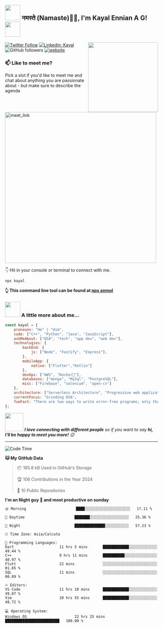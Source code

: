 <h2><img src="https://media.tenor.com/bhh8ONgUSjYAAAAi/anime.gif" width="50"/> नमस्ते (Namaste)🙏🏻, I'm Kayal Ennian A G! <img src="https://media.tenor.com/1uKpKHCxNsEAAAAi/anime-joget-rgb.gif" width="50"></h2>
<img align='right' src="https://media1.tenor.com/m/8UntVSgyu6QAAAAC/gojo-satoru-satoru-gojo.gif" width="230">
</em></p>

[![Twitter Follow](https://img.shields.io/twitter/follow/kayal?label=Follow)](https://twitter.com/intent/follow?screen_name=kayalennian)
[![Linkedin: Kayal](https://img.shields.io/badge/-kayal-blue?style=flat-square&logo=Linkedin&logoColor=white&link=https://www.linkedin.com/in/kayal/)](https://www.linkedin.com/in/kayal-ennian-a-g-80b515245/)
![GitHub followers](https://img.shields.io/github/followers/anmol098?label=Follow&style=social)
[![website](https://img.shields.io/badge/Website-46a2f1.svg?&style=flat-square&logo=Google-Chrome&logoColor=white&link=https://vuega.net/)](https://vuega.net/)

### 📫 Like to meet me?

Pick a slot if you'd like to meet me and chat about anything you are passionate about - but make sure to describe the agenda

<a href="https://www.linkedin.com/in/kayal-ennian-a-g-80b515245/" target="_blank">
  <img width="498" alt="meet_link" src="https://user-images.githubusercontent.com/15426564/144297439-f530f383-e73e-41e0-9914-a9b7d3f432e5.png">
</a>


👇 Hit in your console or terminal to connect with me.

```bash
npx kayal
```
**👆 This command line tool can be found at [npx anmol](https://github.com/iamendless10/npx_card)**

### <img src="https://media.giphy.com/media/VgCDAzcKvsR6OM0uWg/giphy.gif" width="50"> A little more about me...  

```javascript
const kayal = {
    pronouns: "He" | "Him",
    code: ["C++", "Python", "Java", "JavaScript"],
    askMeAbout: ["DSA", "tech", "app dev", "web dev"],
    technologies: {
        backEnd: {
            js: ["Node", "Fastify", "Express"],
        },
        mobileApp: {
            native: ["Flutter","Kotlin"]
        },
        devOps: ["AWS", "Docker🐳"],
        databases: ["mongo", "MySql", "PostgreSQL"],
        misc: ["Firebase", "selenium", "open-cv"]
    },
    architecture: ["Serverless Architecture", "Progressive web applications", "Single page applications"],
    currentFocus: "Grinding DSA",
    funFact: "There are two ways to write error-free programs; only the third one works"
};
```

<img src="https://media.giphy.com/media/LnQjpWaON8nhr21vNW/giphy.gif" width="60"> <em><b>I love connecting with different people</b> so if you want to say <b>hi, I'll be happy to meet you more!</b> 😊</em>

---
<!--START_SECTION:waka-->
![Code Time](http://img.shields.io/badge/Code%20Time-3%2C056%20hrs%2056%20mins-blue)


**🐱 My GitHub Data** 

> 📦 185.8 kB Used in GitHub's Storage 
 > 
> 🏆 106 Contributions in the Year 2024
 > 
> 📜 10 Public Repositories 
 > 

**I'm an Night guy 🦇 and most productive on sunday** 

```text
🌞 Morning                       ████░░░░░░░░░░░░░░░░░░░░░   17.11 %

🌆 Daytime                       ███████░░░░░░░░░░░░░░░░░░   25.36 %

🌙 Night                         ██████████████░░░░░░░░░░░   57.23 %

```


```text
🕑︎ Time Zone: Asia/Calcuta

💬 Programming Languages: 
Dart                     11 hrs 5 mins       ████████████░░░░░░░░░░░░░   49.44 % 
C++                      9 hrs 11 mins       ██████████░░░░░░░░░░░░░░░   40.97 % 
Flutt                    22 mins             ░░░░░░░░░░░░░░░░░░░░░░░░░   01.65 % 
SQL                      11 mins             ░░░░░░░░░░░░░░░░░░░░░░░░░   00.89 % 

🔥 Editors: 
VS Code                  11 hrs 10 mins      ████████████░░░░░░░░░░░░░   49.87 % 
Vim                      10 hrs 55 mins      ████████████░░░░░░░░░░░░░   48.72 % 

💻 Operating System: 
Windows OS                      22 hrs 25 mins      █████████████████████████   100.00 % 
```

